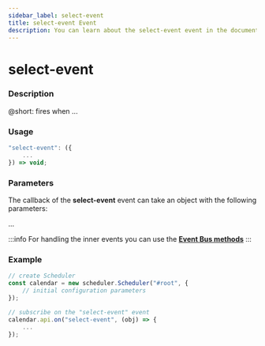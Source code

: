 ```yaml
---
sidebar_label: select-event
title: select-event Event
description: You can learn about the select-event event in the documentation of the DHTMLX JavaScript Scheduler library. Browse developer guides and API reference, try out code examples and live demos, and download a free 30-day evaluation version of DHTMLX Scheduler.
---
```


# select-event

### Description

@short: fires when ...

### Usage

~~~jsx {}
"select-event": ({
	...	
}) => void;
~~~

### Parameters

The callback of the **select-event** event can take an object with the following parameters:

...

:::info
For handling the inner events you can use the [**Event Bus methods**](api/api_overview.md/#event-bus-methods)
:::

### Example

~~~jsx {7-9}
// create Scheduler
const calendar = new scheduler.Scheduler("#root", {
	// initial configuration parameters
});

// subscribe on the "select-event" event
calendar.api.on("select-event", (obj) => {
	...
});
~~~
